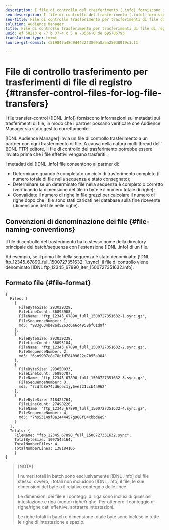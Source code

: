 ```yaml
---
description: I file di controllo del trasferimento (.info) forniscono i metadati sui trasferimenti dei file in modo che i partner possano verificare che Audience Manager sia stato gestito correttamente.
seo-description: I file di controllo del trasferimento (.info) forniscono i metadati sui trasferimenti dei file in modo che i partner possano verificare che Audience Manager sia stato gestito correttamente.
seo-title: File di controllo trasferimento per trasferimenti di file di registro
solution: Audience Manager
title: File di controllo trasferimento per trasferimenti di file di registro
uuid: ef 58213 e -7 b 37-4 c 5 a -8556-0 de 695706793
translation-type: tm+mt
source-git-commit: c5f9845a48d9d4432f38e9a0aaa256d89f9c1c11

---
```



# File di controllo trasferimento per trasferimenti di file di registro {#transfer-control-files-for-log-file-transfers}

I file transfer-control ([!DNL .info]) forniscono informazioni sui metadati sui trasferimenti di file, in modo che i partner possano verificare che Audience Manager sia stato gestito correttamente.

[!DNL Audience Manager] invia un file di controllo trasferimento a un partner con ogni trasferimento di file. A causa della natura multi thread dell&#39; [!DNL FTP] editore, il file di controllo del trasferimento potrebbe essere inviato prima che i file effettivi vengano trasferiti.

I metadati del [!DNL .info] file consentono ai partner di:

* Determinare quando è completato un ciclo di trasferimento completo (il numero totale di file nella sequenza è stato consegnato);
* Determinare se un determinato file nella sequenza è completo o corretto (verificando la dimensione del file in byte e il numero totale di righe);
* Convalidate il numero di righe in file grezzi per calcolare il numero di righe dopo che i file sono stati caricati nel database sulla fine ricevente (dimensione del file nelle righe).

## Convenzioni di denominazione dei file {#file-naming-conventions}

Il file di controllo del trasferimento ha lo stesso nome della directory principale del batch/sequenza con l&#39;estensione [!DNL .info] di un file.

Ad esempio, se il primo file della sequenza è stato denominato: [!DNL ftp_12345_67890_full_1500727351632-1.sync], il file di controllo viene denominato [!DNL ftp_12345_67890_iter_1500727351632.info].

## Formato file {#file-format}

```
{
  Files: [
    {
      FileByteSize: 293029329,
      FileLineCount: 36893908,
      FileName: "ftp_12345_67890_full_1500727351632-1.sync.gz",
      FileSequenceNumber: 1,
      md5: "983g634be2ad5263c6a6c4958bf61d9f"
    },
    {
      FileByteSize: 293039238,
      FileLineCount: 36895184,
      FileName: "ftp_12345_67890_full_1500727351632-2.sync.gz",
      FileSequenceNumber: 2,
      md5: "6sn9907c8e78cfd78409622e7b55a984"
    },
    {
      FileByteSize: 293050833,
      FileLineCount: 36896787,
      FileName: "ftp_12345_67890_full_1500727351632-3.sync.gz",
      FileSequenceNumber: 3,
      md5: "7cdfb8e74cd6cec1jy6vel21ccb4a962"
    },
    {
      FileByteSize: 218425764,
      FileLineCount: 27498226,
      FileName: "ftp_12345_67890_full_1500727351632-4.sync.gz",
      FileSequenceNumber: 4,
      md5: "7hs53149f8a2444457g968f04cbbdee5"
    }
  ],
  Totals: {
    FileName: "ftp_12345_67890_full_1500727351632.sync",
    TotalByteSize: 1097545164,
    TotalNumberFiles: 4,
    TotalNumberLines: 138184105
    }
}
```

>[NOTA]
>
> I numeri totali in batch sono esclusivamente [!DNL .info] del file stesso. ovvero, i totali non includono [!DNL .info] il file, le sue dimensioni del byte o il relativo conteggio delle linee.
>
> Le dimensioni dei file e i conteggi di riga sono inclusi di qualsiasi intestazione e riga (vuoto) righe/righe. Per ottenere il conteggio di righe/righe dati effettive, sottrarre intestazioni.
>
> Le righe totali in batch e dimensione totale byte sono incluse in tutte le righe di intestazione e spazio.
